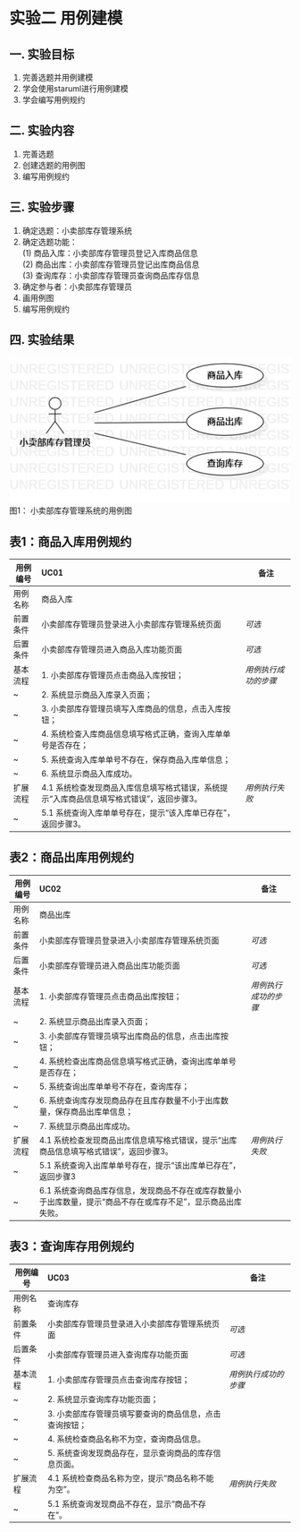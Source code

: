   # 实验二 用例建模

## 一. 实验目标
1. 完善选题并用例建模
2. 学会使用staruml进行用例建模
3. 学会编写用例规约

## 二. 实验内容
1. 完善选题
2. 创建选题的用例图
3. 编写用例规约

## 三. 实验步骤

1. 确定选题：小卖部库存管理系统  
2. 确定选题功能：  
  (1) 商品入库：小卖部库存管理员登记入库商品信息  
  (2) 商品出库：小卖部库存管理员登记出库商品信息  
  (3) 查询库存：小卖部库存管理员查询商品库存信息  
3. 确定参与者：小卖部库存管理员  
4. 画用例图  
5. 编写用例规约

## 四. 实验结果

![用例图](./lab2_UseCaseDiagram.jpg)  
图1： 小卖部库存管理系统的用例图

## 表1：商品入库用例规约 

用例编号  | UC01 | 备注  
-|:-|-  
用例名称  | 商品入库  |   
前置条件  | 小卖部库存管理员登录进入小卖部库存管理系统页面  | *可选*   
后置条件  | 小卖部库存管理员进入商品入库功能页面     | *可选*   
基本流程  | 1. 小卖部库存管理员点击商品入库按钮；  |*用例执行成功的步骤*    
~| 2. 系统显示商品入库录入页面；  |   
~| 3. 小卖部库存管理员填写入库商品的信息，点击入库按钮；  |   
~| 4. 系统检查入库商品信息填写格式正确，查询入库单单号是否存在；  |
~| 5. 系统查询入库单单号不存在，保存商品入库单信息；  |     
~| 6. 系统显示商品入库成功。  | 
扩展流程  | 4.1 系统检查发现商品入库信息填写格式错误，系统提示“入库商品信息填写格式错误”，返回步骤3。 |*用例执行失败*
~| 5.1 系统查询入库单单号存在，提示“该入库单已存在”，返回步骤3。 | 

## 表2：商品出库用例规约 

用例编号  | UC02 | 备注  
-|:-|-  
用例名称  | 商品出库  |   
前置条件  | 小卖部库存管理员登录进入小卖部库存管理系统页面   | *可选*   
后置条件  | 小卖部库存管理员进入商品出库功能页面     | *可选*   
基本流程  | 1. 小卖部库存管理员点击商品出库按钮；  |*用例执行成功的步骤*    
~| 2. 系统显示商品出库录入页面；  |   
~| 3. 小卖部库存管理员填写出库商品的信息，点击出库按钮；  |   
~| 4. 系统检查出库商品信息填写格式正确，查询出库单单号是否存在；  |
~| 5. 系统查询出库单单号不存在，查询库存； |
~| 6. 系统查询库存发现商品存在且库存数量不小于出库数量，保存商品出库单信息；  |
~| 7. 系统显示商品出库成功。  |
扩展流程  | 4.1 系统检查发现商品出库信息填写格式错误，提示“出库商品信息填写格式错误”，返回步骤3。 |*用例执行失败*
~| 5.1 系统查询入出库单单号存在，提示“该出库单已存在”，返回步骤3 | 
~| 6.1 系统查询商品库存信息，发现商品不存在或库存数量小于出库数量，提示“商品不存在或库存不足”，显示商品出库失败。 |   

## 表3：查询库存用例规约 

用例编号  | UC03 | 备注  
-|:-|-  
用例名称  | 查询库存  |   
前置条件  | 小卖部库存管理员登录进入小卖部库存管理系统页面  | *可选*   
后置条件  | 小卖部库存管理员进入查询库存功能页面     | *可选*   
基本流程  | 1. 小卖部库存管理员点击查询库存按钮；  |*用例执行成功的步骤*    
~| 2. 系统显示查询库存功能页面；  |   
~| 3. 小卖部库存管理员填写要查询的商品信息，点击查询按钮；  |
~| 4. 系统检查商品名称不为空，查询商品信息。  |   
~| 5. 系统查询发现商品存在，显示查询商品的库存信息页面。  |   
扩展流程  | 4.1 系统检查商品名称为空，提示“商品名称不能为空”。 |*用例执行失败*
~| 5.1 系统查询发现商品不存在，显示“商品不存在”。  |
